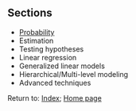 ## Sections

* [Probability](C01_P000_Probability.md)
* Estimation
* Testing hypotheses
* Linear regression
* Generalized linear models
* Hierarchical/Multi-level modeling
* Advanced techniques

Return to:
[Index](C0_P000_Alphabetical.md); 
[Home page](https://rettopnivek.github.io/Tutorials_for_statistics/)

